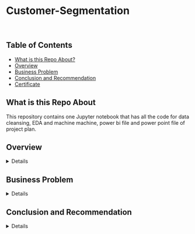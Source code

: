 # Customer-Segmentation

<br>

## Table of Contents
* [What is this Repo About?](#what)
* [Overview](#ov)
* [Business Problem](#bp)
* [Conclusion and Recommendation](#rec)
* [Certificate](#cf)

## What is this Repo About<a name="what"></a>  
This repository contains one Jupyter notebook that has all the code for data cleansing, EDA and machine machine, power bi file and power point file of project plan. 

## Overview<a name="ov"></a>
<details>
	<br>
	<p style='text-align:justify;'>In this project I performed sales analysis both in python and power bi from excel that sources. I perfomed initial data cleaning in execel before connect to powerbi. Performed customer segmentation using RFM model on sale data and KMeans clustering model using customer demographic data.
</details>

## Business Problem<a name="bp"></a>
<details>

	
<p style='text-align:justify;'>The marketing department at Sprocket Central Pty Ltd are planning to undertake new marketing campaign, however due to limited resource, they would like to know which of their customer demography should they target in this campaign.</p>

</details>

## Conclusion and Recommendation <a name="rec"></a>
<details>
* Female customers account for a significant portion of total orders. Stakeholders can tailor marketing efforts to females and recognizing their important in driving sales.
* New South Wales also account for a significant portion of total orders. Stakeholders should develop strategy marketing campaign to drive sales.
* Customers in the Manufacturing and Financial Services sectors have the highest number of orders, making them an important customer to target. The stakeholder can device effective marketing campaign to attract them and possibly retain them.
* WeareA2b Standard Medium, Solex Standard Medium, and Giant Bicyle Standard Medium are top 3 products with the highest sales, indicating their popularity and potential for increased sales.
</details>
<br>
